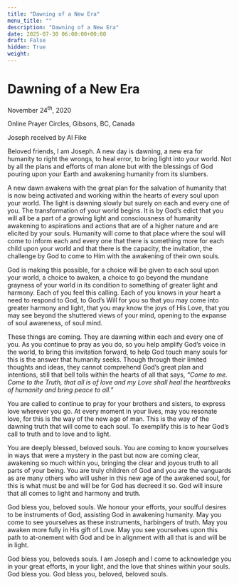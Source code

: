 ```yaml
---
title: "Dawning of a New Era"
menu_title: ""
description: "Dawning of a New Era"
date: 2025-07-30 06:00:00+00:00
draft: False
hidden: True
weight:
---
```

# Dawning of a New Era

November 24<sup>th</sup>, 2020

Online Prayer Circles, Gibsons, BC, Canada

Joseph received by Al Fike

Beloved friends, I am Joseph. A new day is dawning, a new era for humanity to right the wrongs, to heal error, to bring light into your world. Not by all the plans and efforts of man alone but with the blessings of God pouring upon your Earth and awakening humanity from its slumbers.

A new dawn awakens with the great plan for the salvation of humanity that is now being activated and working within the hearts of every soul upon your world. The light is dawning slowly but surely on each and every one of you. The transformation of your world begins. It is by God’s edict that you will all be a part of a growing light and consciousness of humanity awakening to aspirations and actions that are of a higher nature and are elicited by your souls. Humanity will come to that place where the soul will come to inform each and every one that there is something more for each child upon your world and that there is the capacity, the invitation, the challenge by God to come to Him with the awakening of their own souls.

God is making this possible, for a choice will be given to each soul upon your world, a choice to awaken, a choice to go beyond the mundane grayness of your world in its condition to something of greater light and harmony. Each of you feel this calling. Each of you knows in your heart a need to respond to God, to God’s Will for you so that you may come into greater harmony and light, that you may know the joys of His Love, that you may see beyond the shuttered views of your mind, opening to the expanse of soul awareness, of soul mind.

These things are coming. They are dawning within each and every one of you. As you continue to pray as you do, so you help amplify God’s voice in the world, to bring this invitation forward, to help God touch many souls for this is the answer that humanity seeks. Though through their limited thoughts and ideas, they cannot comprehend God’s great plan and intentions, still that bell tolls within the hearts of all that says, *“Come to me. Come to the Truth, that all is of love and my Love shall heal the heartbreaks of humanity and bring peace to all.”*

You are called to continue to pray for your brothers and sisters, to express love wherever you go. At every moment in your lives, may you resonate love, for this is the way of the new age of man. This is the way of the dawning truth that will come to each soul. To exemplify this is to hear God’s call to truth and to love and to light.

You are deeply blessed, beloved souls. You are coming to know yourselves in ways that were a mystery in the past but now are coming clear, awakening so much within you, bringing the clear and joyous truth to all parts of your being. You are truly children of God and you are the vanguards as are many others who will usher in this new age of the awakened soul, for this is what must be and will be for God has decreed it so. God will insure that all comes to light and harmony and truth.

God bless you, beloved souls. We honour your efforts, your soulful desires to be instruments of God, assisting God in awakening humanity. May you come to see yourselves as these instruments, harbingers of truth. May you awaken more fully in His gift of Love. May you see yourselves upon this path to at-onement with God and be in alignment with all that is and will be in light.

God bless you, beloveds souls. I am Joseph and I come to acknowledge you in your great efforts, in your light, and the love that shines within your souls. God bless you. God bless you, beloved, beloved souls.
